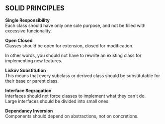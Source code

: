 SOLID PRINCIPLES
-

**Single Responsibility**<br>
Each class should have only one sole purpose, and not be filled with excessive funcionality.

**Open Closed**<br>
Classes should be open for extension, closed for modification.

In other words, you should not have to rewrite an existing class for implementing new features.

**Liskov Substitution**<br>
This means that every subclass or derived class should be substitutable for their base or parent class.

**Interface Segragation**<br>
Interfaces should not force classes to implement what they can't do.<br>
Large interfaces should be divided into small ones

**Dependancy Inversion**<br>
Components should depend on abstractions, not on concretions.